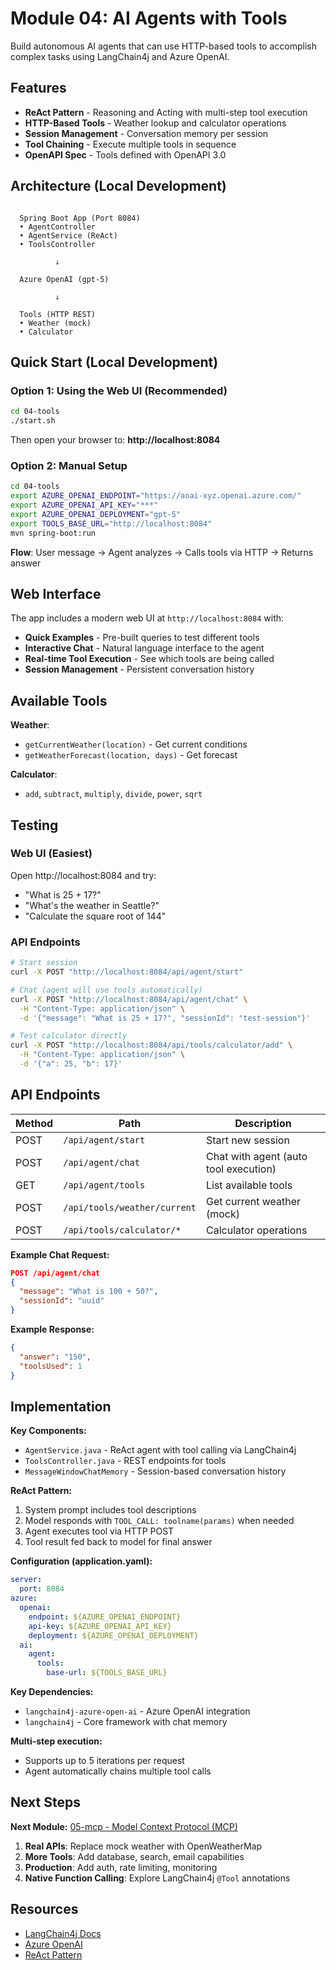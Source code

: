 # Module 04: AI Agents with Tools

Build autonomous AI agents that can use HTTP-based tools to accomplish complex tasks using LangChain4j and Azure OpenAI.

## Features

- **ReAct Pattern** - Reasoning and Acting with multi-step tool execution
- **HTTP-Based Tools** - Weather lookup and calculator operations
- **Session Management** - Conversation memory per session
- **Tool Chaining** - Execute multiple tools in sequence
- **OpenAPI Spec** - Tools defined with OpenAPI 3.0

## Architecture (Local Development)

```

  Spring Boot App (Port 8084)      
  • AgentController             
  • AgentService (ReAct)        
  • ToolsController             

          ↓

  Azure OpenAI (gpt-5)     

          ↓

  Tools (HTTP REST)              
  • Weather (mock)               
  • Calculator                   

```

## Quick Start (Local Development)

### Option 1: Using the Web UI (Recommended)

```bash
cd 04-tools
./start.sh
```

Then open your browser to: **http://localhost:8084**

### Option 2: Manual Setup

```bash
cd 04-tools
export AZURE_OPENAI_ENDPOINT="https://aoai-xyz.openai.azure.com/"
export AZURE_OPENAI_API_KEY="***"
export AZURE_OPENAI_DEPLOYMENT="gpt-5"
export TOOLS_BASE_URL="http://localhost:8084"
mvn spring-boot:run
```

**Flow**: User message → Agent analyzes → Calls tools via HTTP → Returns answer

## Web Interface

The app includes a modern web UI at `http://localhost:8084` with:
- **Quick Examples** - Pre-built queries to test different tools
- **Interactive Chat** - Natural language interface to the agent
- **Real-time Tool Execution** - See which tools are being called
- **Session Management** - Persistent conversation history

## Available Tools

**Weather**:
- `getCurrentWeather(location)` - Get current conditions
- `getWeatherForecast(location, days)` - Get forecast

**Calculator**:
- `add`, `subtract`, `multiply`, `divide`, `power`, `sqrt`

## Testing

### Web UI (Easiest)
Open http://localhost:8084 and try:
- "What is 25 + 17?"
- "What's the weather in Seattle?"
- "Calculate the square root of 144"

### API Endpoints

```bash
# Start session
curl -X POST "http://localhost:8084/api/agent/start"

# Chat (agent will use tools automatically)
curl -X POST "http://localhost:8084/api/agent/chat" \
  -H "Content-Type: application/json" \
  -d '{"message": "What is 25 + 17?", "sessionId": "test-session"}'

# Test calculator directly
curl -X POST "http://localhost:8084/api/tools/calculator/add" \
  -H "Content-Type: application/json" \
  -d '{"a": 25, "b": 17}'
```


## API Endpoints

| Method | Path | Description |
|--------|------|-------------|
| POST | `/api/agent/start` | Start new session |
| POST | `/api/agent/chat` | Chat with agent (auto tool execution) |
| GET | `/api/agent/tools` | List available tools |
| POST | `/api/tools/weather/current` | Get current weather (mock) |
| POST | `/api/tools/calculator/*` | Calculator operations |

**Example Chat Request:**
```json
POST /api/agent/chat
{
  "message": "What is 100 + 50?",
  "sessionId": "uuid"
}
```

**Example Response:**
```json
{ 
  "answer": "150", 
  "toolsUsed": 1 
}
```

## Implementation

**Key Components:**
- `AgentService.java` - ReAct agent with tool calling via LangChain4j
- `ToolsController.java` - REST endpoints for tools
- `MessageWindowChatMemory` - Session-based conversation history

**ReAct Pattern:**
1. System prompt includes tool descriptions
2. Model responds with `TOOL_CALL: toolname(params)` when needed
3. Agent executes tool via HTTP POST
4. Tool result fed back to model for final answer

**Configuration (application.yaml):**
```yaml
server:
  port: 8084
azure:
  openai:
    endpoint: ${AZURE_OPENAI_ENDPOINT}
    api-key: ${AZURE_OPENAI_API_KEY}
    deployment: ${AZURE_OPENAI_DEPLOYMENT}
  ai:
    agent:
      tools:
        base-url: ${TOOLS_BASE_URL}
```

**Key Dependencies:**
- `langchain4j-azure-open-ai` - Azure OpenAI integration
- `langchain4j` - Core framework with chat memory



**Multi-step execution:**
- Supports up to 5 iterations per request
- Agent automatically chains multiple tool calls

## Next Steps

**Next Module:** [05-mcp - Model Context Protocol (MCP)](../05-mcp/README.md)

1. **Real APIs**: Replace mock weather with OpenWeatherMap
2. **More Tools**: Add database, search, email capabilities
3. **Production**: Add auth, rate limiting, monitoring
4. **Native Function Calling**: Explore LangChain4j `@Tool` annotations

## Resources

- [LangChain4j Docs](https://docs.langchain4j.dev/)
- [Azure OpenAI](https://learn.microsoft.com/azure/ai-services/openai/)
- [ReAct Pattern](https://arxiv.org/abs/2210.03629)